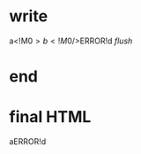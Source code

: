 # write
  a<!M$0>b<!M$0/><t id="M$0">ERROR!</t><script>(M$r=REORDER_RUNTIME)(0)</script>d
_flush_

# end

# final HTML
  <html>
    <head />
    <body>
      aERROR!d
    </body>
  </html>
